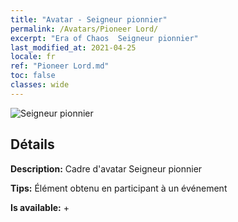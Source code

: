 ```yaml
---
title: "Avatar - Seigneur pionnier"
permalink: /Avatars/Pioneer Lord/
excerpt: "Era of Chaos  Seigneur pionnier"
last_modified_at: 2021-04-25
locale: fr
ref: "Pioneer Lord.md"
toc: false
classes: wide
---
```

 ![Seigneur pionnier](/images/a/avatarFrame_33.png)

## Détails

 **Description:** Cadre d'avatar Seigneur pionnier 

 **Tips:** Élément obtenu en participant à un événement 

 **Is available:**  + 


